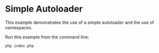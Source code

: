 # Simple Autoloader

This example demonstrates the use of a simple autoloader and the use of namespaces.

Run this example from the command line:

`php index.php`

